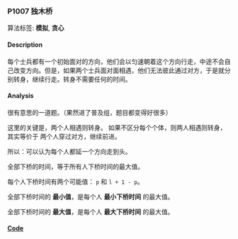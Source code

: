 ### P1007 独木桥

算法标签: **模拟**, **贪心**


#### Description

每个士兵都有一个初始面对的方向，他们会以匀速朝着这个方向行走，中途不会自己改变方向。但是，如果两个士兵面对面相遇，他们无法彼此通过对方，于是就分别转身，继续行走。转身不需要任何的时间。

#### Analysis

很有意思的一道题。（果然进了普及组，题目都变得好很多）

这里的关键是，两个人相遇则转身。 如果不区分每个个体，则两人相遇则转身， 其实等价于 两个人穿过对方，继续前进。

所以：可以认为每个人都延一个方向走到头。

全部下桥的时间，等于所有人下桥时间的最大值。

每个人下桥时间有两个可能值： `p` 和 `l + 1 - p`。

全部下桥时间的 **最小值**，是每个人 **最小下桥时间** 的最大值。

全部下桥时间的 **最大值**，是每个人 **最大下桥时间** 的最大值。

#### [Code](../cpp/p1007.cpp)
